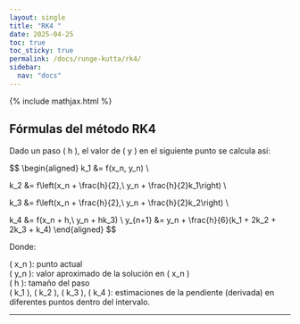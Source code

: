 ```yaml
---
layout: single
title: "RK4 "
date: 2025-04-25
toc: true
toc_sticky: true
permalink: /docs/runge-kutta/rk4/
sidebar:
  nav: "docs"
---
```


{% include mathjax.html %}


## Fórmulas del método RK4

Dado un paso \( h \), el valor de \( y \) en el siguiente punto se calcula así:

$$
\begin{aligned}
k_1 &= f(x_n, y_n) \\

k_2 &= f\left(x_n + \frac{h}{2},\ y_n + \frac{h}{2}k_1\right) \\

k_3 &= f\left(x_n + \frac{h}{2},\ y_n + \frac{h}{2}k_2\right) \\

k_4 &= f(x_n + h,\ y_n + hk_3) \\
y_{n+1} &= y_n + \frac{h}{6}(k_1 + 2k_2 + 2k_3 + k_4)
\end{aligned}
$$


Donde:

 \( x_n \): punto actual  
 \( y_n \): valor aproximado de la solución en \( x_n \)  
 \( h \): tamaño del paso  
 \( k_1 \), \( k_2 \), \( k_3 \), \( k_4 \): estimaciones de la pendiente (derivada) en diferentes puntos dentro del intervalo.

---



